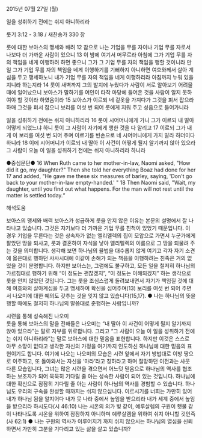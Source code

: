 2015년 07월 27일 (월)

일을 성취하기 전에는 쉬지 아니하리라 



룻기 3:12 - 3:18 / 새찬송가 330 장


룻에 대한 보아스의 맹세와  배려
12 참으로 나는 기업을 무를 자이나 기업 무를 자로서 나보다 더 가까운 사람이 있으니 13 이 밤에 여기서 머무르라 아침에 그가 기업 무를 자의 책임을 네게 이행하려 하면 좋으니 그가 그 기업 무를 자의 책임을 행할 것이니라 만일 그가 기업 무를 자의 책임을 네게 이행하기를 기뻐하지 아니하면 여호와께서 살아 계심을 두고 맹세하노니 내가 기업 무를 자의 책임을 네게 이행하리라 아침까지 누워 있을지니라 하는지라 14 룻이 새벽까지 그의 발치에 누웠다가 사람이 서로 알아보기 어려울 때에 일어났으니 보아스가 말하기를 여인이 타작 마당에 들어온 것을 사람이 알지 못하여야 할 것이라 하였음이라 15 보아스가 이르되 네 겉옷을 가져다가 그것을 펴서 잡으라 하매 그것을 펴서 잡으니 보리를 여섯 번 되어 룻에게 지워 주고 성읍으로 들어가니라  

일을 성취하기 전에는 쉬지 아니하리라 
16 룻이 시어머니에게 가니 그가 이르되 내 딸아 어떻게 되었느냐 하니 룻이 그 사람이 자기에게 행한 것을 다 알리고 17 이르되 그가 내게 이 보리를 여섯 번 되어 주며 이르기를 빈손으로 네 시어머니에게 가지 말라 하더이다 하니라 18 이에 시어머니가 이르되 내 딸아 이 사건이 어떻게 될지 알기까지 앉아 있으라 그 사람이 오늘 이 일을 성취하기 전에는 쉬지 아니하리라 하니라  


●중심문단● 16 When Ruth came to her mother-in-law, Naomi asked, "How did it go, my daughter?" Then she told her everything Boaz had done for her 17 and added, "He gave me these six measures of barley, saying, 'Don't go back to your mother-in-law empty-handed.' " 18 Then Naomi said, "Wait, my daughter, until you find out what happens. For the man will not rest until the matter is settled today.“

해석도움





보아스의 맹세와 배력
보아스가 성급하게 룻을 안지 않은 이유는 본문의 설명에서 잘 나타나고 있습니다. 그것은 자기보다 더 가까운 기업 무를 친척이 있었기 때문입니다. 이 경우 기업을 무른다는 것은 상속자가 없는 엘리멜렉의 집이 모압으로 가면서 누군가에게 팔았던 땅을 되사고, 룻과 결혼하여 자식을 낳아 엘리멜렉의 이름으로 그 땅을 되물려 주는 것을 의미합니다. 생각해 보면 하나님의 율법을 대수롭지 않게 여기고 각자 자기 소견에 옳은대로 행하던 사사시대에 이같이 손해가 되는 책음을 이행하려는 친족은 거의 없었을 것이 분명합니다. 하지만 보아스는, 그럼에도 불구하고, 모든 일을 철저히 하나님의 가르침대로 행하기 위해 “이 정도는 괜찮겠지”, “이 정도는 이해되겠지” 하는 생각으로 룻을 안지 않았던 것입니다. 그는 룻을 조심스럽게 돌려보내면서 자기가 책임질 것에 대해 여호와의 살아계심을 두고 맹세하여 확신을 심어주며(13) 보리를 여섯 번 되어 주면서 나오미에 대한 예의도 갖추는 것을 잊지 않고 있습니다(15,17). 
● 나는 하나님의 뜻을 행할 때에도 철저히 하나님의 말씀대로 준행하는 사람입니까? 

시련을 통해 성숙해진 나오미  
룻을 통해 보아스의 말을 전해들은 나오미는 “내 딸아 이 사건이 어떻게 될지 알기까지 앉아 있으라”는 말로 자부를 위로합니다. 그리고 “그 사람이 오늘 이 일을 성취하기 전에는 쉬지 아니하리라”는 말로 보아스에 대한 믿음을 표현합니다. 하지만 이것은 스스로 아무 소망이 없다고 생각한 자신의 가정을 여기까지 인도하신 하나님에 대한 믿음의 표현이기도 합니다. 여기에 나오는 나오미의 모습은 시련 앞에서 자기 방법대로 이방 땅으로 이주하고, 또 돌아와서는 자신을 ‘마라’라고 칭하라고 하며 절망하던 이전과는 사뭇 다른 모습입니다, 그녀는 많은 시련을 겪으면서 어느덧 믿음으로 하나님의 역사를 협조하는 보조자가 되어 묵묵히 기다릴 줄 아는 성숙한 사람이 되어 있는 것입니다. 하나님에 대한 확신으로 잠잠히 기다릴 줄 아는 사람이 하나님의 역사를 경험할 수 있습니다. 
하나님도 우리의 구속을 완성할 때까지는 쉬지 않으십니다. 
이르시기를 너희는 가만히 있어 내가 하나님 됨을 알지어다 내가 뭇 나라 중에서 높임을 받으리라 내가 세계 중에서 높임을 받으리라 하시도다(시 46:10)
나는 시온의 의가 빛 같이, 예루살렘의 구원이 횃불 같이 나타나도록 시온을 위하여 잠잠하지 아니하며 예루살렘을 위하여 쉬지 아니할 것인즉(사 62:1)
● 나는 구원의 역사가 이루어지기 까지 쉬지 않으시는 하나님의 열심을 신뢰하면서 가만히 그분을 기다리고 있는 삶을 살고 있습니까?